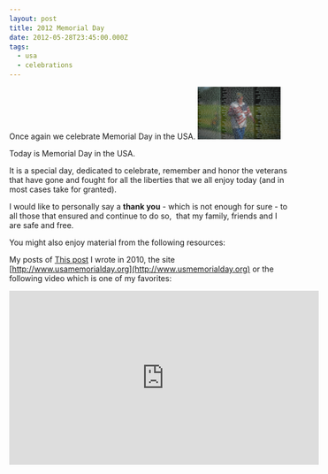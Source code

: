 ```yaml
---
layout: post
title: 2012 Memorial Day
date: 2012-05-28T23:45:00.000Z
tags:
  - usa
  - celebrations
---
```

Once again we celebrate Memorial Day in the USA.
<img class="post-image" src="/files/2012-05-28-memorial-day.png" />

Today is Memorial Day in the USA.

It is a special day, dedicated to celebrate, remember and honor the veterans that have gone and fought for all the liberties that we all enjoy today (and in most cases take for granted).

I would like to personally say a **thank you** - which is not enough for sure - to all those that ensured and continue to do so, &nbsp;that my family, friends and I are safe and free.


You might also enjoy material from the following resources:

My posts of [This post](/posts/2010-memorial-day) I wrote in 2010, the site [http://www.usamemorialday.org](http://www.usmemorialday.org) or the following video which is one of my favorites:

<iframe width="560" height="315" src="https://www.youtube.com/embed/I0fQd858cRc" frameborder="0" allowfullscreen></iframe>